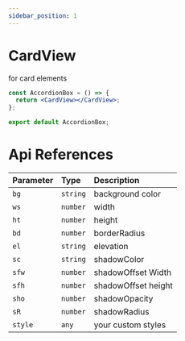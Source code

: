 ```yaml
---
sidebar_position: 1
---
```


# CardView 
for card elements
```jsx or tsx or js
const AccordionBox = () => {
  return <CardView></CardView>;
};

export default AccordionBox;
```

# Api References

| Parameter | Type     | Description         |
| :-------- | :------- | :------------------ |
| `bg`      | `string` | background color    |
| `ws`      | `number` | width               |
| `ht`      | `number` | height              |
| `bd`      | `number` | borderRadius        |
| `el`      | `string` | elevation           |
| `sc`      | `string` | shadowColor         |
| `sfw`     | `number` | shadowOffset Width  |
| `sfh`     | `number` | shadowOffset height |
| `sho`     | `number` | shadowOpacity       |
| `sR`      | `number` | shadowRadius        |
| `style`   | `any`    | your custom styles  |
